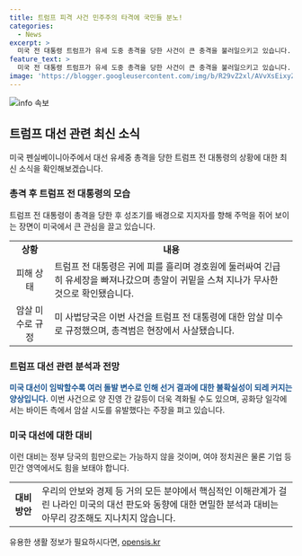 ```yaml
---
title: 트럼프 피격 사건 민주주의 타격에 국민들 분노!
categories:
  - News
excerpt: >
  미국 전 대통령 트럼프가 유세 도중 총격을 당한 사건이 큰 충격을 불러일으키고 있습니다. 트럼프는 총에 맞았지만 크게 다치지 않았고, 총격범은 사망했습니다. 민주주의를 위협하는 행위로 규탄되고, 이 사건이 대선에 영향을 미치는 가능성도 있습니다. 트럼프의 대피 도중 지지자들에게 주먹을 들어 보이는 장면은 중도층 유권자들의 표심에도 영향을 줄 수 있습니다. 이로 인해 대선의 불확실성이 커지고, 정부와 민간 영역에서 대비가 필요하다는 지적이 나오고 있습니다.
feature_text: >
  미국 전 대통령 트럼프가 유세 도중 총격을 당한 사건이 큰 충격을 불러일으키고 있습니다. 트럼프는 총에 맞았지만 크게 다치지 않았고, 총격범은 사망했습니다. 민주주의를 위협하는 행위로 규탄되고, 이 사건이 대선에 영향을 미치는 가능성도 있습니다. 트럼프의 대피 도중 지지자들에게 주먹을 들어 보이는 장면은 중도층 유권자들의 표심에도 영향을 줄 수 있습니다. 이로 인해 대선의 불확실성이 커지고, 정부와 민간 영역에서 대비가 필요하다는 지적이 나오고 있습니다.
image: 'https://blogger.googleusercontent.com/img/b/R29vZ2xl/AVvXsEixyZcFfHzMRdzZMjFBmAUKJYCLCGyLL1o632UiGVXcaFdKo_bkvkuCioo0uUKlGfBVcT3P84aROyZIXSBEx3Aw5nCQ3pTgDom1WDC4m8eifvWiAmWEEVb4x6G_l8C0QH225ldMjyaFvpxGEBGNO37VmDTDMHGhJPq73UglMfDca1-0aw/s1600/blogspot.png'
---
```


<p><img src="https://blogger.googleusercontent.com/img/b/R29vZ2xl/AVvXsEixyZcFfHzMRdzZMjFBmAUKJYCLCGyLL1o632UiGVXcaFdKo_bkvkuCioo0uUKlGfBVcT3P84aROyZIXSBEx3Aw5nCQ3pTgDom1WDC4m8eifvWiAmWEEVb4x6G_l8C0QH225ldMjyaFvpxGEBGNO37VmDTDMHGhJPq73UglMfDca1-0aw/s1600/blogspot.png" alt="info 속보" /></p>

<h2 data-ke-size="size26">트럼프 대선 관련 최신 소식</h2>

<p data-ke-size="size16">미국 펜실베이니아주에서 대선 유세중 총격을 당한 트럼프 전 대통령의 상황에 대한 최신 소식을 확인해보겠습니다.</p>

<h3>총격 후 트럼프 전 대통령의 모습</h3>

<p data-ke-size="size16">트럼프 전 대통령이 총격을 당한 후 성조기를 배경으로 지지자를 향해 주먹을 쥐어 보이는 장면이 미국에서 큰 관심을 끌고 있습니다.</p>

<table>
  <tr>
    <td style="text-align: center; height: 17px;"><b>상황</b></td>
    <td style="text-align: center; height: 17px;"><b>내용</b></td>
  </tr>
  <tr>
    <td style="text-align: center; height: 17px;">피해 상태</td>
    <td>트럼프 전 대통령은 귀에 피를 흘리며 경호원에 둘러싸여 긴급히 유세장을 빠져나갔으며 총알이 귀밑을 스쳐 지나가 무사한 것으로 확인됐습니다.</td>
  </tr>
  <tr>
    <td style="text-align: center; height: 17px;">암살 미수로 규정</td>
    <td>미 사법당국은 이번 사건을 트럼프 전 대통령에 대한 암살 미수로 규정했으며, 총격범은 현장에서 사살됐습니다.</td>
  </tr>
</table>

<h3>트럼프 대선 관련 분석과 전망</h3>

<p data-ke-size="size16"><b><span style="color: #1a5490;">미국 대선이 임박할수록 여러 돌발 변수로 인해 선거 결과에 대한 불확실성이 되레 커지는 양상입니다.</span></b> 이번 사건으로 양 진영 간 갈등이 더욱 격화될 수도 있으며, 공화당 일각에서는 바이든 측에서 암살 시도를 유발했다는 주장을 펴고 있습니다.</p>

<h3>미국 대선에 대한 대비</h3>

<p data-ke-size="size16">이런 대비는 정부 당국의 힘만으로는 가능하지 않을 것이며, 여야 정치권은 물론 기업 등 민간 영역에서도 힘을 보태야 합니다.</p>

<table>
  <tr>
    <td style="text-align: center; height: 17px;"><b>대비 방안</b></td>
    <td>우리의 안보와 경제 등 거의 모든 분야에서 핵심적인 이해관계가 걸린 나라인 미국의 대선 판도와 동향에 대한 면밀한 분석과 대비는 아무리 강조해도 지나치지 않습니다.</td>
  </tr>
</table>
유용한 생활 정보가 필요하시다면, <a href="https://opensis.kr" rel="dofollow">opensis.kr</a>


